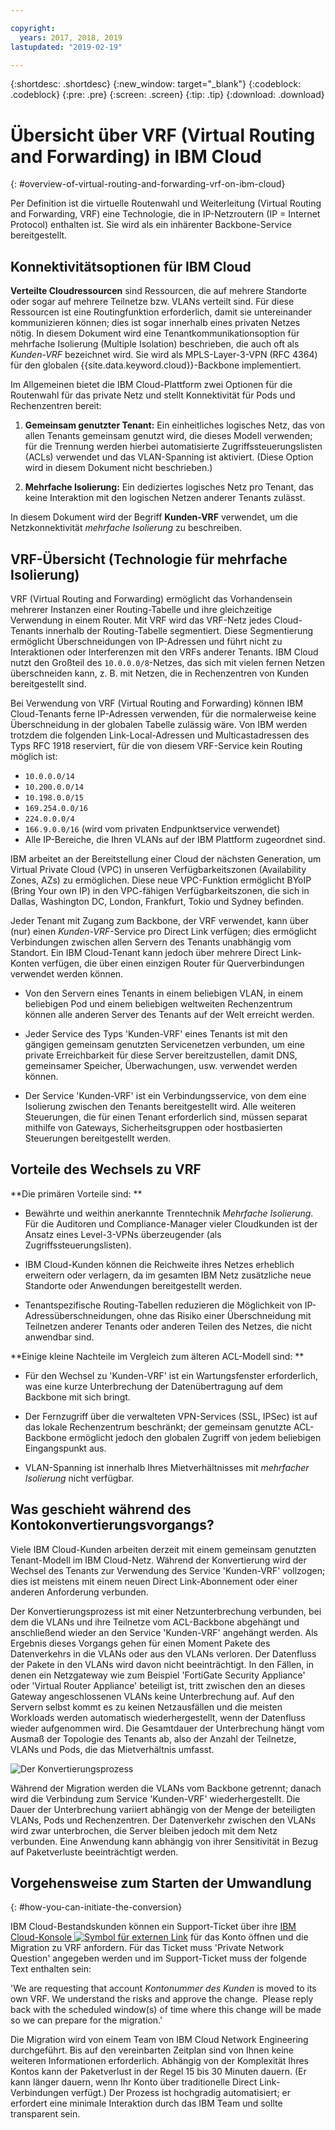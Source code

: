 ```yaml
---

copyright:
  years: 2017, 2018, 2019
lastupdated: "2019-02-19"

---
```


{:shortdesc: .shortdesc}
{:new_window: target="_blank"}
{:codeblock: .codeblock}
{:pre: .pre}
{:screen: .screen}
{:tip: .tip}
{:download: .download}

# Übersicht über VRF (Virtual Routing and Forwarding) in IBM Cloud
{: #overview-of-virtual-routing-and-forwarding-vrf-on-ibm-cloud}

Per Definition ist die virtuelle Routenwahl und Weiterleitung (Virtual Routing and Forwarding, VRF) eine Technologie, die in IP-Netzroutern (IP = Internet Protocol) enthalten ist. Sie wird als ein inhärenter Backbone-Service bereitgestellt.

## Konnektivitätsoptionen für IBM Cloud

**Verteilte Cloudressourcen** sind Ressourcen, die auf mehrere Standorte oder sogar auf mehrere Teilnetze bzw. VLANs verteilt sind. Für diese Ressourcen ist eine Routingfunktion erforderlich, damit sie untereinander kommunizieren können; dies ist sogar innerhalb eines privaten Netzes nötig. In diesem Dokument wird eine Tenantkommunikationsoption für mehrfache Isolierung (Multiple Isolation) beschrieben, die auch oft als _Kunden-VRF_ bezeichnet wird. Sie wird als MPLS-Layer-3-VPN (RFC 4364) für den globalen {{site.data.keyword.cloud}}-Backbone implementiert. 

Im Allgemeinen bietet die IBM Cloud-Plattform zwei Optionen für die Routenwahl für das private Netz und stellt Konnektivität für Pods und Rechenzentren bereit:

1. **Gemeinsam genutzter Tenant:** Ein einheitliches logisches Netz, das von allen Tenants gemeinsam genutzt wird, die dieses Modell verwenden; für die Trennung werden hierbei automatisierte Zugriffssteuerungslisten (ACLs) verwendet und das VLAN-Spanning ist aktiviert. (Diese Option wird in diesem Dokument nicht beschrieben.)

2. **Mehrfache Isolierung:** Ein dediziertes logisches Netz pro Tenant, das keine Interaktion mit den logischen Netzen anderer Tenants zulässt.  

In diesem Dokument wird der Begriff **Kunden-VRF** verwendet, um die Netzkonnektivität _mehrfache Isolierung_ zu beschreiben.

## VRF-Übersicht (Technologie für mehrfache Isolierung)

VRF (Virtual Routing and Forwarding) ermöglicht das Vorhandensein mehrerer Instanzen einer Routing-Tabelle und ihre gleichzeitige Verwendung in einem Router. Mit VRF wird das VRF-Netz jedes Cloud-Tenants innerhalb der Routing-Tabelle segmentiert. Diese Segmentierung ermöglicht Überschneidungen von IP-Adressen und führt nicht zu Interaktionen oder Interferenzen mit den VRFs anderer Tenants. IBM Cloud nutzt den Großteil des `10.0.0.0/8`-Netzes, das sich mit vielen fernen Netzen überschneiden kann, z. B. mit Netzen, die in Rechenzentren von Kunden bereitgestellt sind. 

Bei Verwendung von VRF (Virtual Routing and Forwarding) können IBM Cloud-Tenants ferne IP-Adressen verwenden, für die normalerweise keine Überschneidung in der globalen Tabelle zulässig wäre. Von IBM werden trotzdem die folgenden Link-Local-Adressen und Multicastadressen des Typs RFC 1918 reserviert, für die von diesem VRF-Service kein Routing möglich ist: 

* `10.0.0.0/14`
* `10.200.0.0/14`
* `10.198.0.0/15`
* `169.254.0.0/16`
* `224.0.0.0/4`
* `166.9.0.0/16` (wird vom privaten Endpunktservice verwendet)
* Alle IP-Bereiche, die Ihren VLANs auf der IBM Plattform zugeordnet sind.

IBM arbeitet an der Bereitstellung einer Cloud der nächsten Generation, um Virtual Private Cloud (VPC) in unseren Verfügbarkeitszonen (Availability Zones, AZs) zu ermöglichen. Diese neue VPC-Funktion ermöglicht BYoIP (Bring Your own IP) in den VPC-fähigen Verfügbarkeitszonen, die sich in Dallas, Washington DC, London, Frankfurt, Tokio und Sydney befinden. 

Jeder Tenant mit Zugang zum Backbone, der VRF verwendet, kann über (nur) einen _Kunden-VRF_-Service pro Direct Link verfügen; dies ermöglicht Verbindungen zwischen allen Servern des Tenants unabhängig vom Standort. Ein IBM Cloud-Tenant kann jedoch über mehrere Direct Link-Konten verfügen, die über einen einzigen Router für Querverbindungen verwendet werden können.   

* Von den Servern eines Tenants in einem beliebigen VLAN, in einem beliebigen Pod und einem beliebigen weltweiten Rechenzentrum können alle anderen Server des Tenants auf der Welt erreicht werden.

* Jeder Service des Typs 'Kunden-VRF' eines Tenants ist mit den gängigen gemeinsam genutzten Servicenetzen verbunden, um eine private Erreichbarkeit für diese Server bereitzustellen, damit DNS, gemeinsamer Speicher, Überwachungen, usw. verwendet werden können.

* Der Service 'Kunden-VRF' ist ein Verbindungsservice, von dem eine Isolierung zwischen den Tenants bereitgestellt wird. Alle weiteren Steuerungen, die für einen Tenant erforderlich sind, müssen separat mithilfe von Gateways, Sicherheitsgruppen oder hostbasierten Steuerungen bereitgestellt werden.

## Vorteile des Wechsels zu VRF

**Die primären Vorteile sind: **

* Bewährte und weithin anerkannte Trenntechnik _Mehrfache Isolierung_. Für die Auditoren und Compliance-Manager vieler Cloudkunden ist der Ansatz eines Level-3-VPNs überzeugender (als Zugriffssteuerungslisten).    

* IBM Cloud-Kunden können die Reichweite ihres Netzes erheblich erweitern oder verlagern, da im gesamten IBM Netz zusätzliche neue Standorte oder Anwendungen bereitgestellt werden. 

* Tenantspezifische Routing-Tabellen reduzieren die Möglichkeit von IP-Adressüberschneidungen, ohne das Risiko einer Überschneidung mit Teilnetzen anderer Tenants oder anderen Teilen des Netzes, die nicht anwendbar sind.

**Einige kleine Nachteile im Vergleich zum älteren ACL-Modell sind: **  

* Für den Wechsel zu 'Kunden-VRF' ist ein Wartungsfenster erforderlich, was eine kurze Unterbrechung der Datenübertragung auf dem Backbone mit sich bringt.

* Der Fernzugriff über die verwalteten VPN-Services (SSL, IPSec) ist auf das lokale Rechenzentrum beschränkt; der gemeinsam genutzte ACL-Backbone ermöglicht jedoch den globalen Zugriff von jedem beliebigen Eingangspunkt aus.

* VLAN-Spanning ist innerhalb Ihres Mietverhältnisses mit _mehrfacher Isolierung_ nicht verfügbar. 

## Was geschieht während des Kontokonvertierungsvorgangs?

Viele IBM Cloud-Kunden arbeiten derzeit mit einem gemeinsam genutzten Tenant-Modell im IBM Cloud-Netz. Während der Konvertierung wird der Wechsel des Tenants zur Verwendung des Service 'Kunden-VRF' vollzogen; dies ist meistens mit einem neuen Direct Link-Abonnement oder einer anderen Anforderung verbunden.  

Der Konvertierungsprozess ist mit einer Netzunterbrechung verbunden, bei dem die VLANs und ihre Teilnetze vom ACL-Backbone abgehängt und anschließend wieder an den Service 'Kunden-VRF' angehängt werden. Als Ergebnis dieses Vorgangs gehen für einen Moment Pakete des Datenverkehrs in die VLANs oder aus den VLANs verloren. Der Datenfluss der Pakete in den VLANs wird davon nicht beeinträchtigt. In den Fällen, in denen ein Netzgateway wie zum Beispiel 'FortiGate Security Appliance' oder 'Virtual Router Appliance' beteiligt ist, tritt zwischen den an dieses Gateway angeschlossenen VLANs keine Unterbrechung auf. Auf den Servern selbst kommt es zu keinen Netzausfällen und die meisten Workloads werden automatisch wiederhergestellt, wenn der Datenfluss wieder aufgenommen wird. Die Gesamtdauer der Unterbrechung hängt vom Ausmaß der Topologie des Tenants ab, also der Anzahl der Teilnetze, VLANs und Pods, die das Mietverhältnis umfasst. 

![Der Konvertierungsprozess](/images/vrf-on-ibm-cloud.png)

Während der Migration werden die VLANs vom Backbone getrennt; danach wird die Verbindung zum Service 'Kunden-VRF' wiederhergestellt. Die Dauer der Unterbrechung variiert abhängig von der Menge der beteiligten VLANs, Pods und Rechenzentren. Der Datenverkehr zwischen den VLANs wird zwar unterbrochen, die Server bleiben jedoch mit dem Netz verbunden. Eine Anwendung kann abhängig von ihrer Sensitivität in Bezug auf Paketverluste beeinträchtigt werden.

## Vorgehensweise zum Starten der Umwandlung
{: #how-you-can-initiate-the-conversion}

IBM Cloud-Bestandskunden können ein Support-Ticket über ihre [IBM Cloud-Konsole ![Symbol für externen Link](../../icons/launch-glyph.svg "Symbol für externen Link")]( https://control.bluemix.net/support/unifiedConsole/tickets/add) für das Konto öffnen und die Migration zu VRF anfordern. Für das Ticket muss 'Private Network Question' angegeben werden und im Support-Ticket muss der folgende Text enthalten sein:

'We are requesting that account _Kontonummer des Kunden_ is moved to its own VRF. We understand the risks and approve the change.  Please reply back with the scheduled window(s) of time where this change will be made so we can prepare for the migration.'

Die Migration wird von einem Team von IBM Cloud Network Engineering durchgeführt. Bis auf den vereinbarten Zeitplan sind von Ihnen keine weiteren Informationen erforderlich. Abhängig von der Komplexität Ihres Kontos kann der Paketverlust in der Regel 15 bis 30 Minuten dauern. (Er kann länger dauern, wenn Ihr Konto über traditionelle Direct Link-Verbindungen verfügt.) Der Prozess ist hochgradig automatisiert; er erfordert eine minimale Interaktion durch das IBM Team und sollte transparent sein. 
